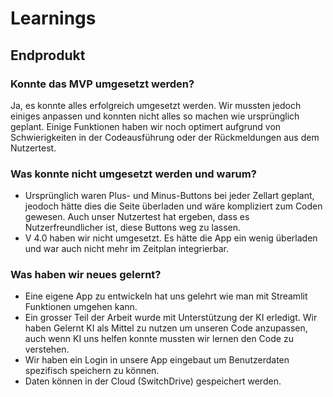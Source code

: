 # Learnings

## Endprodukt

### Konnte das MVP umgesetzt werden?
Ja, es konnte alles erfolgreich umgesetzt werden. Wir mussten jedoch einiges anpassen und konnten nicht alles so machen wie ursprünglich geplant. Einige Funktionen haben wir noch optimert aufgrund von Schwierigkeiten in der Codeausführung oder der Rückmeldungen aus dem Nutzertest.

### Was konnte nicht umgesetzt werden und warum?
- Ursprünglich waren Plus- und Minus-Buttons bei jeder Zellart geplant, jeodoch hätte dies die Seite überladen und wäre kompliziert zum Coden gewesen. Auch unser Nutzertest hat ergeben, dass es Nutzerfreundlicher ist, diese Buttons weg zu lassen. 
- V 4.0 haben wir nicht umgesetzt. Es hätte die App ein wenig überladen und war auch nicht mehr im Zeitplan integrierbar. 

### Was haben wir neues gelernt?
- Eine eigene App zu entwickeln hat uns gelehrt wie man mit Streamlit Funktionen umgehen kann. 
- Ein grosser Teil der Arbeit wurde mit Unterstützung der KI erledigt. Wir haben Gelernt KI als Mittel zu nutzen um unseren Code anzupassen, auch wenn KI uns helfen konnte mussten wir lernen den Code zu verstehen.
- Wir haben ein Login in unsere App eingebaut um Benutzerdaten spezifisch speichern zu können.
- Daten können in der Cloud (SwitchDrive) gespeichert werden.
